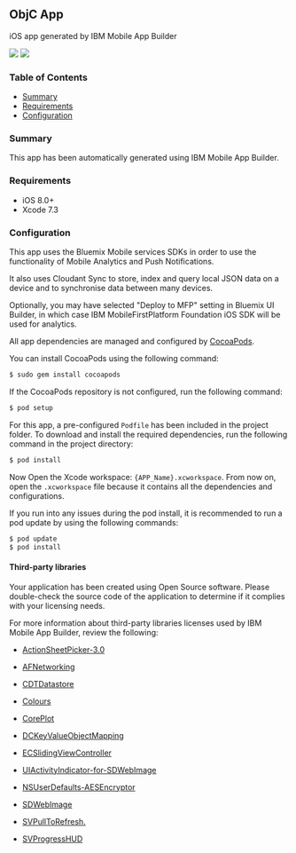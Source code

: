 ## ObjC App
iOS app generated by IBM Mobile App Builder

[![](https://img.shields.io/badge/bluemix-powered-blue.svg)](https://bluemix.net)
[![](https://img.shields.io/badge/platform-ios-lightgrey.svg)](https://developer.apple.com/swift/)

### Table of Contents
* [Summary](#summary)
* [Requirements](#requirements)
* [Configuration](#configuration)

### Summary
This app has been automatically generated using IBM Mobile App Builder.

### Requirements
* iOS 8.0+
* Xcode 7.3

### Configuration

This app uses the Bluemix Mobile services SDKs in order to use the functionality of Mobile Analytics and Push Notifications.

It also uses Cloudant Sync to store, index and query local JSON data on a device and to synchronise data between many devices.

Optionally, you may have selected "Deploy to MFP" setting in Bluemix UI Builder, in which case IBM MobileFirstPlatform Foundation iOS SDK will be used for analytics.

All app dependencies are managed and configured by [CocoaPods](https://cocoapods.org/).

You can install CocoaPods using the following command:

```bash
$ sudo gem install cocoapods
```

If the CocoaPods repository is not configured, run the following command:

```bash
$ pod setup
```

For this app, a pre-configured `Podfile` has been included in the project folder. To download and install the required dependencies, run the following command in the project directory:

```bash
$ pod install
```
Now Open the Xcode workspace: `{APP_Name}.xcworkspace`. From now on, open the `.xcworkspace` file because it contains all the dependencies and configurations.

If you run into any issues during the pod install, it is recommended to run a pod update by using the following commands:

```bash
$ pod update
$ pod install
```
#### Third-party libraries

Your application has been created using Open Source software. Please double-check the source code of the application to determine if it complies with your licensing needs.

For more information about third-party libraries licenses used by IBM Mobile App Builder, review the following:

* [ActionSheetPicker-3.0](https://github.com/skywinder/ActionSheetPicker-3.0)

* [AFNetworking]( https://github.com/AFNetworking/AFNetworking)

* [CDTDatastore](https://github.com/cloudant/CDTDatastore)

* [Colours](https://github.com/bennyguitar/Colours)

* [CorePlot](https://github.com/core-plot/core-plot)

* [DCKeyValueObjectMapping](https://github.com/dchohfi/KeyValueObjectMapping)

* [ECSlidingViewController](https://github.com/ECSlidingViewController/ECSlidingViewController)

* [UIActivityIndicator-for-SDWebImage](https://github.com/JJSaccolo/UIActivityIndicator-for-SDWebImage)

* [NSUserDefaults-AESEncryptor](https://github.com/NZN/NSUserDefaults-AESEncryptor)

* [SDWebImage](https://github.com/rs/SDWebImage)

* [SVPullToRefresh.](https://github.com/samvermette/SVPullToRefresh)

* [SVProgressHUD](https://github.com/TransitApp/SVProgressHUD)

